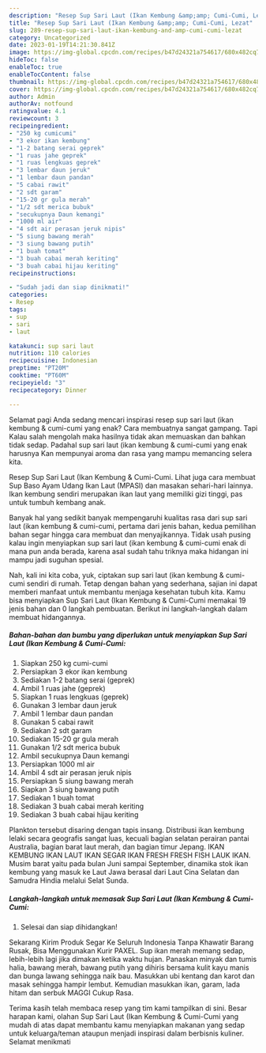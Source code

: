```yaml
---
description: "Resep Sup Sari Laut (Ikan Kembung &amp;amp; Cumi-Cumi, Lezat"
title: "Resep Sup Sari Laut (Ikan Kembung &amp;amp; Cumi-Cumi, Lezat"
slug: 289-resep-sup-sari-laut-ikan-kembung-and-amp-cumi-cumi-lezat
category: Uncategorized
date: 2023-01-19T14:21:30.841Z
image: https://img-global.cpcdn.com/recipes/b47d24321a754617/680x482cq70/sup-sari-laut-ikan-kembung-cumi-cumi-foto-resep-utama.jpg
hideToc: false
enableToc: true
enableTocContent: false
thumbnail: https://img-global.cpcdn.com/recipes/b47d24321a754617/680x482cq70/sup-sari-laut-ikan-kembung-cumi-cumi-foto-resep-utama.jpg
cover: https://img-global.cpcdn.com/recipes/b47d24321a754617/680x482cq70/sup-sari-laut-ikan-kembung-cumi-cumi-foto-resep-utama.jpg
author: Admin
authorAv: notfound
ratingvalue: 4.1
reviewcount: 3
recipeingredient:
- "250 kg cumicumi"
- "3 ekor ikan kembung"
- "1-2 batang serai geprek"
- "1 ruas jahe geprek"
- "1 ruas lengkuas geprek"
- "3 lembar daun jeruk"
- "1 lembar daun pandan"
- "5 cabai rawit"
- "2 sdt garam"
- "15-20 gr gula merah"
- "1/2 sdt merica bubuk"
- "secukupnya Daun kemangi"
- "1000 ml air"
- "4 sdt air perasan jeruk nipis"
- "5 siung bawang merah"
- "3 siung bawang putih"
- "1 buah tomat"
- "3 buah cabai merah keriting"
- "3 buah cabai hijau keriting"
recipeinstructions:

- "Sudah jadi dan siap dinikmati!"
categories:
- Resep
tags:
- sup
- sari
- laut

katakunci: sup sari laut 
nutrition: 110 calories
recipecuisine: Indonesian
preptime: "PT20M"
cooktime: "PT60M"
recipeyield: "3"
recipecategory: Dinner

---
```



Selamat pagi Anda sedang mencari inspirasi resep sup sari laut (ikan kembung &amp; cumi-cumi yang enak? Cara membuatnya sangat gampang. Tapi Kalau salah mengolah maka hasilnya tidak akan memuaskan dan bahkan tidak sedap. Padahal sup sari laut (ikan kembung &amp; cumi-cumi yang enak harusnya Kan mempunyai aroma dan rasa yang mampu memancing selera kita.


Resep Sup Sari Laut (Ikan Kembung &amp; Cumi-Cumi. Lihat juga cara membuat Sup Baso Ayam Udang Ikan Laut (MPASI) dan masakan sehari-hari lainnya. Ikan kembung sendiri merupakan ikan laut yang memiliki gizi tinggi, pas untuk tumbuh kembang anak.

Banyak hal yang sedikit banyak mempengaruhi kualitas rasa dari sup sari laut (ikan kembung &amp; cumi-cumi, pertama dari jenis bahan, kedua pemilihan bahan segar hingga cara membuat dan menyajikannya. Tidak usah pusing kalau ingin menyiapkan sup sari laut (ikan kembung &amp; cumi-cumi enak di mana pun anda berada, karena asal sudah tahu triknya maka hidangan ini mampu jadi suguhan spesial.


Nah, kali ini kita coba, yuk, ciptakan sup sari laut (ikan kembung &amp; cumi-cumi sendiri di rumah. Tetap dengan bahan yang sederhana, sajian ini dapat memberi manfaat untuk membantu menjaga kesehatan tubuh kita. Kamu bisa menyiapkan Sup Sari Laut (Ikan Kembung &amp; Cumi-Cumi memakai 19 jenis bahan dan 0 langkah pembuatan. Berikut ini langkah-langkah dalam membuat hidangannya.

<!--inarticleads1-->

##### Bahan-bahan dan bumbu yang diperlukan untuk menyiapkan Sup Sari Laut (Ikan Kembung &amp; Cumi-Cumi:

1. Siapkan 250 kg cumi-cumi
1. Persiapkan 3 ekor ikan kembung
1. Sediakan 1-2 batang serai (geprek)
1. Ambil 1 ruas jahe (geprek)
1. Siapkan 1 ruas lengkuas (geprek)
1. Gunakan 3 lembar daun jeruk
1. Ambil 1 lembar daun pandan
1. Gunakan 5 cabai rawit
1. Sediakan 2 sdt garam
1. Sediakan 15-20 gr gula merah
1. Gunakan 1/2 sdt merica bubuk
1. Ambil secukupnya Daun kemangi
1. Persiapkan 1000 ml air
1. Ambil 4 sdt air perasan jeruk nipis
1. Persiapkan 5 siung bawang merah
1. Siapkan 3 siung bawang putih
1. Sediakan 1 buah tomat
1. Sediakan 3 buah cabai merah keriting
1. Sediakan 3 buah cabai hijau keriting


Plankton tersebut disaring dengan tapis insang. Distribusi ikan kembung lelaki secara geografis sangat luas, kecuali bagian selatan perairan pantai Australia, bagian barat laut merah, dan bagian timur Jepang. IKAN KEMBUNG IKAN LAUT IKAN SEGAR IKAN FRESH FRESH FISH LAUK IKAN. Musim barat yaitu pada bulan Juni sampai September, dinamika stok ikan kembung yang masuk ke Laut Jawa berasal dari Laut Cina Selatan dan Samudra Hindia melalui Selat Sunda. 

<!--inarticleads2-->

##### Langkah-langkah untuk memasak Sup Sari Laut (Ikan Kembung &amp; Cumi-Cumi:


1. Selesai dan siap dihidangkan!

Sekarang Kirim Produk Segar Ke Seluruh Indonesia Tanpa Khawatir Barang Rusak, Bisa Menggunakan Kurir PAXEL. Sup ikan merah memang sedap, lebih-lebih lagi jika dimakan ketika waktu hujan. Panaskan minyak dan tumis halia, bawang merah, bawang putih yang dihiris bersama kulit kayu manis dan bunga lawang sehingga naik bau. Masukkan ubi kentang dan karot dan masak sehingga hampir lembut. Kemudian masukkan ikan, garam, lada hitam dan serbuk MAGGI Cukup Rasa. 

Terima kasih telah membaca resep yang tim kami tampilkan di sini. Besar harapan kami, olahan Sup Sari Laut (Ikan Kembung &amp; Cumi-Cumi yang mudah di atas dapat membantu kamu menyiapkan makanan yang sedap untuk keluarga/teman ataupun menjadi inspirasi dalam berbisnis kuliner. Selamat menikmati
